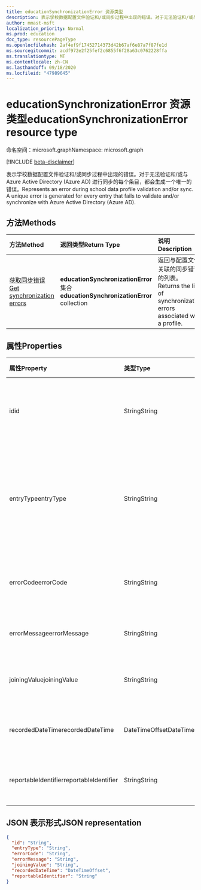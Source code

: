 ```yaml
---
title: educationSynchronizationError 资源类型
description: 表示学校数据配置文件验证和/或同步过程中出现的错误。对于无法验证和/或与 Azure Active Directory (Azure AD) 进行同步的每个条目，都会生成一个唯一的错误。
author: mmast-msft
localization_priority: Normal
ms.prod: education
doc_type: resourcePageType
ms.openlocfilehash: 2af4ef9f17452714373d42b67af6e87a7f87fe1d
ms.sourcegitcommit: acdf972e2f25fef2c6855f6f28a63c0762228ffa
ms.translationtype: MT
ms.contentlocale: zh-CN
ms.lasthandoff: 09/18/2020
ms.locfileid: "47989645"
---
```

# <a name="educationsynchronizationerror-resource-type"></a><span data-ttu-id="eaf9a-103">educationSynchronizationError 资源类型</span><span class="sxs-lookup"><span data-stu-id="eaf9a-103">educationSynchronizationError resource type</span></span>

<span data-ttu-id="eaf9a-104">命名空间：microsoft.graph</span><span class="sxs-lookup"><span data-stu-id="eaf9a-104">Namespace: microsoft.graph</span></span>

[!INCLUDE [beta-disclaimer](../../includes/beta-disclaimer.md)]

<span data-ttu-id="eaf9a-105">表示学校数据配置文件验证和/或同步过程中出现的错误。对于无法验证和/或与 Azure Active Directory (Azure AD) 进行同步的每个条目，都会生成一个唯一的错误。</span><span class="sxs-lookup"><span data-stu-id="eaf9a-105">Represents an error during school data profile validation and/or sync. A unique error is generated for every entry that fails to validate and/or synchronize with Azure Active Directory (Azure AD).</span></span>

## <a name="methods"></a><span data-ttu-id="eaf9a-106">方法</span><span class="sxs-lookup"><span data-stu-id="eaf9a-106">Methods</span></span>

| <span data-ttu-id="eaf9a-107">方法</span><span class="sxs-lookup"><span data-stu-id="eaf9a-107">Method</span></span>                                                                     | <span data-ttu-id="eaf9a-108">返回类型</span><span class="sxs-lookup"><span data-stu-id="eaf9a-108">Return Type</span></span>                                  | <span data-ttu-id="eaf9a-109">说明</span><span class="sxs-lookup"><span data-stu-id="eaf9a-109">Description</span></span>                                                           |
| :------------------------------------------------------------------------- | :------------------------------------------- | :-------------------------------------------------------------------- |
| [<span data-ttu-id="eaf9a-110">获取同步错误</span><span class="sxs-lookup"><span data-stu-id="eaf9a-110">Get synchronization errors</span></span>](../api/educationsynchronizationerrors-get.md) | <span data-ttu-id="eaf9a-111">**educationSynchronizationError** 集合</span><span class="sxs-lookup"><span data-stu-id="eaf9a-111">**educationSynchronizationError** collection</span></span> | <span data-ttu-id="eaf9a-112">返回与配置文件关联的同步错误的列表。</span><span class="sxs-lookup"><span data-stu-id="eaf9a-112">Returns the list of synchronization errors associated with a profile.</span></span> |

## <a name="properties"></a><span data-ttu-id="eaf9a-113">属性</span><span class="sxs-lookup"><span data-stu-id="eaf9a-113">Properties</span></span>

| <span data-ttu-id="eaf9a-114">属性</span><span class="sxs-lookup"><span data-stu-id="eaf9a-114">Property</span></span>             | <span data-ttu-id="eaf9a-115">类型</span><span class="sxs-lookup"><span data-stu-id="eaf9a-115">Type</span></span>           | <span data-ttu-id="eaf9a-116">说明</span><span class="sxs-lookup"><span data-stu-id="eaf9a-116">Description</span></span>                                                     |
| :------------------- | :------------- | :-------------------------------------------------------------- |
| <span data-ttu-id="eaf9a-117">id</span><span class="sxs-lookup"><span data-stu-id="eaf9a-117">id</span></span>                   | <span data-ttu-id="eaf9a-118">String</span><span class="sxs-lookup"><span data-stu-id="eaf9a-118">String</span></span>         | <span data-ttu-id="eaf9a-119">资源的唯一标识符。</span><span class="sxs-lookup"><span data-stu-id="eaf9a-119">The unique identifier for the resource.</span></span> <span data-ttu-id="eaf9a-120"> (只读) </span><span class="sxs-lookup"><span data-stu-id="eaf9a-120">(read-only)</span></span>             |
| <span data-ttu-id="eaf9a-121">entryType</span><span class="sxs-lookup"><span data-stu-id="eaf9a-121">entryType</span></span>            | <span data-ttu-id="eaf9a-122">String</span><span class="sxs-lookup"><span data-stu-id="eaf9a-122">String</span></span>         | <span data-ttu-id="eaf9a-123">表示 (学校、section、student、教师) 的同步实体。</span><span class="sxs-lookup"><span data-stu-id="eaf9a-123">Represents the sync entity (school, section, student, teacher).</span></span> |
| <span data-ttu-id="eaf9a-124">errorCode</span><span class="sxs-lookup"><span data-stu-id="eaf9a-124">errorCode</span></span>            | <span data-ttu-id="eaf9a-125">String</span><span class="sxs-lookup"><span data-stu-id="eaf9a-125">String</span></span>         | <span data-ttu-id="eaf9a-126">表示此错误的错误代码。</span><span class="sxs-lookup"><span data-stu-id="eaf9a-126">Represents the error code for this error.</span></span>                       |
| <span data-ttu-id="eaf9a-127">errorMessage</span><span class="sxs-lookup"><span data-stu-id="eaf9a-127">errorMessage</span></span>         | <span data-ttu-id="eaf9a-128">String</span><span class="sxs-lookup"><span data-stu-id="eaf9a-128">String</span></span>         | <span data-ttu-id="eaf9a-129">包含错误的说明。</span><span class="sxs-lookup"><span data-stu-id="eaf9a-129">Contains a description of the error.</span></span>                            |
| <span data-ttu-id="eaf9a-130">joiningValue</span><span class="sxs-lookup"><span data-stu-id="eaf9a-130">joiningValue</span></span>         | <span data-ttu-id="eaf9a-131">String</span><span class="sxs-lookup"><span data-stu-id="eaf9a-131">String</span></span>         | <span data-ttu-id="eaf9a-132">条目的唯一标识符。</span><span class="sxs-lookup"><span data-stu-id="eaf9a-132">The unique identifier for the entry.</span></span>                            |
| <span data-ttu-id="eaf9a-133">recordedDateTime</span><span class="sxs-lookup"><span data-stu-id="eaf9a-133">recordedDateTime</span></span>     | <span data-ttu-id="eaf9a-134">DateTimeOffset</span><span class="sxs-lookup"><span data-stu-id="eaf9a-134">DateTimeOffset</span></span> | <span data-ttu-id="eaf9a-135">出现此错误的时间。</span><span class="sxs-lookup"><span data-stu-id="eaf9a-135">The time of occurrence of this error.</span></span>                           |
| <span data-ttu-id="eaf9a-136">reportableIdentifier</span><span class="sxs-lookup"><span data-stu-id="eaf9a-136">reportableIdentifier</span></span> | <span data-ttu-id="eaf9a-137">String</span><span class="sxs-lookup"><span data-stu-id="eaf9a-137">String</span></span>         | <span data-ttu-id="eaf9a-138">此错误项的标识符。</span><span class="sxs-lookup"><span data-stu-id="eaf9a-138">The identifier of this error entry.</span></span>                             |

## <a name="json-representation"></a><span data-ttu-id="eaf9a-139">JSON 表示形式</span><span class="sxs-lookup"><span data-stu-id="eaf9a-139">JSON representation</span></span>

<!-- {
  "blockType": "resource",
  "optionalProperties": [

  ],
  "@odata.type": "microsoft.graph.educationSynchronizationError"
}-->

```json
{
  "id": "String",
  "entryType": "String",
  "errorCode": "String",
  "errorMessage": "String",
  "joiningValue": "String",
  "recordedDateTime": "DateTimeOffset",
  "reportableIdentifier": "String"
}
```


